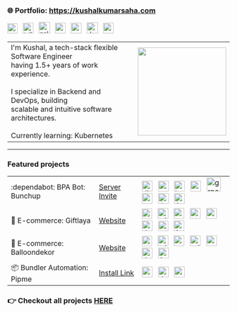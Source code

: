 ### 🌐 Portfolio:  https://kushalkumarsaha.com
<img style="height:23px" title="next.js" src="https://github.com/marwin1991/profile-technology-icons/assets/136815194/5f8c622c-c217-4649-b0a9-7e0ee24bd704"/> &nbsp;
<img style="height:24px" title="tailwind" title="tailwind" src="https://user-images.githubusercontent.com/25181517/202896760-337261ed-ee92-4979-84c4-d4b829c7355d.png"/> &nbsp;
<img style="height:26px" title="golang" src="https://imgur.com/PGScK2U.png"/> &nbsp;
<img style="height:24px" title="graphql" src="https://github.com/user-attachments/assets/aec9e412-6146-481b-8dc7-d938d845d407"/> &nbsp;
<img style="height:24px" title="mongodb" src="https://github.com/user-attachments/assets/939b4c55-67be-4c83-b39e-f91e6aca81d2"/> &nbsp;
<img style="height:25px" title="docker" src="https://user-images.githubusercontent.com/25181517/117207330-263ba280-adf4-11eb-9b97-0ac5b40bc3be.png"/> &nbsp;
<img style="height:24px" title="ansible" src="https://github.com/user-attachments/assets/8646a17b-8147-4d6d-ab01-6748b346de17"/> &nbsp;
 
<table>
 <tr>
  <td>
    I'm Kushal, a tech-stack flexible Software Engineer <br/>having 1.5+ years of work experience.<br/><br/>
   I specialize in Backend and DevOps, building<br/>scalable and intuitive software architectures.<br/><br/>
   Currently learning: Kubernetes
  </td>
  <td>
   <img style="height:200px" src="https://github-readme-stats.vercel.app/api?username=sde-kushal&theme=transparent&hide_border=true&include_all_commits=false&count_private=true"/>
  </td>
 </tr>
</table>

<hr>

### Featured projects

<table>
  <tr>
    <td>:dependabot: BPA Bot: Bunchup</td>
    <td><a href="https://discord.gg/ZfKxp2JR" target="_blank">Server Invite</a></td>
    <td>
      <!-- discordjs -->   <img style="height:24px" title="discordjs" src="https://github.com/user-attachments/assets/197a6f47-2d60-4f71-a0fe-2ee59e8dbb62"/> &nbsp;
      <!-- nestjs -->      <img style="height:24px" title="nestjs" src="https://github.com/user-attachments/assets/ef8d2b7d-1ff3-4116-acc7-1a550e6b55c2"/> &nbsp;
      <!-- kafka -->       <img style="height:24px" title="kafka" src="https://github.com/user-attachments/assets/1bf1a385-3c55-4ce6-ba9a-a74e83a51d95"/> &nbsp;
      <!-- postgres -->    <img style="height:24px" title="postgres" src="https://github.com/user-attachments/assets/55a1b162-d14d-47d3-bde6-c9a8fb9e40bb"/> &nbsp;
      <!-- grpc -->        <img style="width:32px" title="grpc" src="https://grpc.io/img/logos/grpc-logo.png"/> &nbsp;
      <!-- ansible -->     <img style="height:24px" title="ansible" src="https://github.com/user-attachments/assets/8646a17b-8147-4d6d-ab01-6748b346de17"/> &nbsp;
      <!-- docker -->      <img style="height:24px" title="docker" src="https://user-images.githubusercontent.com/25181517/117207330-263ba280-adf4-11eb-9b97-0ac5b40bc3be.png"/> &nbsp;
      <!-- aws -->         <img style="height:24px" title="AWS" src="https://github.com/bcd-kushal/balloondekor/assets/96081625/0204e275-62bf-4d2a-9bbb-dc23c9b6d4d6"/> &nbsp;
    </td>
  </tr>
 
 <tr>
    <td>🎁 E-commerce: Giftlaya</td>
    <td><a href="https://giftlaya.com" target="_blank">Website</a></td>
    <td>
      <!-- next -->        <img style="height:23px" title="nextJS" src="https://github.com/marwin1991/profile-technology-icons/assets/136815194/5f8c622c-c217-4649-b0a9-7e0ee24bd704"/> &nbsp;
      <!-- tailwind -->    <img style="height:24px" title="tailwind" title="tailwind" src="https://user-images.githubusercontent.com/25181517/202896760-337261ed-ee92-4979-84c4-d4b829c7355d.png"/> &nbsp;      
      <!-- nest -->        <img style="height:24px" title="nest.js" src="https://github.com/user-attachments/assets/ef8d2b7d-1ff3-4116-acc7-1a550e6b55c2"/> &nbsp;
      <!-- mongoose -->    <img style="height:24px" title="mongoose" src="https://github.com/user-attachments/assets/ac121567-036f-4a48-b225-9b44d7f9c534"/> &nbsp;
      <!-- mongodb -->     <img style="height:24px" title="mongodb" src="https://github.com/user-attachments/assets/939b4c55-67be-4c83-b39e-f91e6aca81d2"/> &nbsp;
      <!-- docker -->      <img style="height:24px" title="docker" src="https://user-images.githubusercontent.com/25181517/117207330-263ba280-adf4-11eb-9b97-0ac5b40bc3be.png"/> &nbsp;
      <!-- terraform -->   <img style="height:23px" title="terraform" src="https://github.com/user-attachments/assets/4ed4888a-724e-42c0-8621-440a4f34f11f"/> &nbsp;
      <!-- aws -->         <img style="height:24px" title="AWS" src="https://github.com/bcd-kushal/balloondekor/assets/96081625/0204e275-62bf-4d2a-9bbb-dc23c9b6d4d6"/> &nbsp;
    </td>
  </tr> 
  
 <tr>
    <td>🎈 E-commerce: Balloondekor</td>
    <td><a href="https://balloondekor.com" target="_blank">Website</a></td>
    <td>
      <!-- next -->        <img style="height:23px" title="nextJS" src="https://github.com/marwin1991/profile-technology-icons/assets/136815194/5f8c622c-c217-4649-b0a9-7e0ee24bd704"/> &nbsp; 
      <!-- tailwind -->    <img style="height:24px" title="tailwind" title="tailwind" src="https://user-images.githubusercontent.com/25181517/202896760-337261ed-ee92-4979-84c4-d4b829c7355d.png"/> &nbsp;  
      <!-- nest -->        <img style="height:24px" title="nest.js" src="https://github.com/user-attachments/assets/ef8d2b7d-1ff3-4116-acc7-1a550e6b55c2"/> &nbsp;
      <!-- prisma -->      <img style="height:24px" title="prisma" src="https://i.imgur.com/1vvMXsz.png"/> &nbsp;
      <!-- postgres -->    <img style="height:24px" title="posgtres" src="https://github.com/user-attachments/assets/55a1b162-d14d-47d3-bde6-c9a8fb9e40bb"/> &nbsp;
      <!-- docker -->      <img style="height:24px" title="docker" src="https://user-images.githubusercontent.com/25181517/117207330-263ba280-adf4-11eb-9b97-0ac5b40bc3be.png"/> &nbsp;
      <!-- aws -->         <img style="height:24px" title="AWS" src="https://github.com/bcd-kushal/balloondekor/assets/96081625/0204e275-62bf-4d2a-9bbb-dc23c9b6d4d6"/> &nbsp;
    </td>
  </tr> 

   <tr>
    <td>📦 Bundler Automation: Pipme</td>
    <td><a href="pypi.org/project/pipme" target="_blank">Install Link</a></td>
    <td>
      <!-- python -->        <img style="height:24px" title="python" src="https://github.com/bcd-kushal/Kushal-Kumar/assets/96081625/47879a68-68eb-4289-b2fa-858cccfe482e"/> &nbsp;
      <!-- docker -->        <img style="height:24px" title="docker" src="https://user-images.githubusercontent.com/25181517/117207330-263ba280-adf4-11eb-9b97-0ac5b40bc3be.png"/> &nbsp;
      <!-- ansible -->       <img style="height:24px" title="ansible" src="https://github.com/user-attachments/assets/8646a17b-8147-4d6d-ab01-6748b346de17"/> &nbsp;
    </td>
  </tr>
</table>
 
### 👉 Checkout all projects [HERE](https://www.kushalkumarsaha.com/projects)
